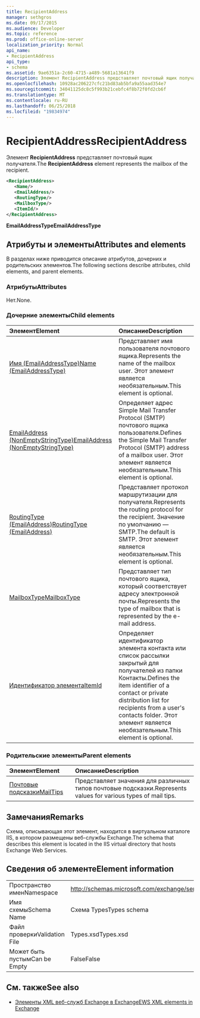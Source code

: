 ```yaml
---
title: RecipientAddress
manager: sethgros
ms.date: 09/17/2015
ms.audience: Developer
ms.topic: reference
ms.prod: office-online-server
localization_priority: Normal
api_name:
- RecipientAddress
api_type:
- schema
ms.assetid: 9ae6351a-2c60-4715-a489-5681a13641f9
description: Элемент RecipientAddress представляет почтовый ящик получателя.
ms.openlocfilehash: 10928ac206227cfc21bd83ab5bfa9a55aad354e7
ms.sourcegitcommit: 34041125dc8c5f993b21cebfc4f8b72f0fd2cb6f
ms.translationtype: MT
ms.contentlocale: ru-RU
ms.lasthandoff: 06/25/2018
ms.locfileid: "19834974"
---
```

# <a name="recipientaddress"></a><span data-ttu-id="97270-103">RecipientAddress</span><span class="sxs-lookup"><span data-stu-id="97270-103">RecipientAddress</span></span>

<span data-ttu-id="97270-104">Элемент **RecipientAddress** представляет почтовый ящик получателя.</span><span class="sxs-lookup"><span data-stu-id="97270-104">The **RecipientAddress** element represents the mailbox of the recipient.</span></span> 
  
```xml
<RecipientAddress>
   <Name/>
   <EmailAddress/>
   <RoutingType/>
   <MailboxType/>
   <ItemId/>
</RecipientAddress>
```

 <span data-ttu-id="97270-105">**EmailAddressType**</span><span class="sxs-lookup"><span data-stu-id="97270-105">**EmailAddressType**</span></span>
## <a name="attributes-and-elements"></a><span data-ttu-id="97270-106">Атрибуты и элементы</span><span class="sxs-lookup"><span data-stu-id="97270-106">Attributes and elements</span></span>

<span data-ttu-id="97270-107">В разделах ниже приводится описание атрибутов, дочерних и родительских элементов.</span><span class="sxs-lookup"><span data-stu-id="97270-107">The following sections describe attributes, child elements, and parent elements.</span></span>
  
### <a name="attributes"></a><span data-ttu-id="97270-108">Атрибуты</span><span class="sxs-lookup"><span data-stu-id="97270-108">Attributes</span></span>

<span data-ttu-id="97270-109">Нет.</span><span class="sxs-lookup"><span data-stu-id="97270-109">None.</span></span>
  
### <a name="child-elements"></a><span data-ttu-id="97270-110">Дочерние элементы</span><span class="sxs-lookup"><span data-stu-id="97270-110">Child elements</span></span>

|<span data-ttu-id="97270-111">**Элемент**</span><span class="sxs-lookup"><span data-stu-id="97270-111">**Element**</span></span>|<span data-ttu-id="97270-112">**Описание**</span><span class="sxs-lookup"><span data-stu-id="97270-112">**Description**</span></span>|
|:-----|:-----|
|[<span data-ttu-id="97270-113">Имя (EmailAddressType)</span><span class="sxs-lookup"><span data-stu-id="97270-113">Name (EmailAddressType)</span></span>](name-emailaddresstype.md) <br/> |<span data-ttu-id="97270-114">Представляет имя пользователя почтового ящика.</span><span class="sxs-lookup"><span data-stu-id="97270-114">Represents the name of the mailbox user.</span></span> <span data-ttu-id="97270-115">Этот элемент является необязательным.</span><span class="sxs-lookup"><span data-stu-id="97270-115">This element is optional.</span></span>  <br/> |
|[<span data-ttu-id="97270-116">EmailAddress (NonEmptyStringType)</span><span class="sxs-lookup"><span data-stu-id="97270-116">EmailAddress (NonEmptyStringType)</span></span>](emailaddress-nonemptystringtype.md) <br/> |<span data-ttu-id="97270-117">Определяет адрес Simple Mail Transfer Protocol (SMTP) почтового ящика пользователя.</span><span class="sxs-lookup"><span data-stu-id="97270-117">Defines the Simple Mail Transfer Protocol (SMTP) address of a mailbox user.</span></span> <span data-ttu-id="97270-118">Этот элемент является необязательным.</span><span class="sxs-lookup"><span data-stu-id="97270-118">This element is optional.</span></span>  <br/> |
|[<span data-ttu-id="97270-119">RoutingType (EmailAddress)</span><span class="sxs-lookup"><span data-stu-id="97270-119">RoutingType (EmailAddress)</span></span>](routingtype-emailaddress.md) <br/> |<span data-ttu-id="97270-120">Представляет протокол маршрутизации для получателя.</span><span class="sxs-lookup"><span data-stu-id="97270-120">Represents the routing protocol for the recipient.</span></span> <span data-ttu-id="97270-121">Значение по умолчанию — SMTP.</span><span class="sxs-lookup"><span data-stu-id="97270-121">The default is SMTP.</span></span> <span data-ttu-id="97270-122">Этот элемент является необязательным.</span><span class="sxs-lookup"><span data-stu-id="97270-122">This element is optional.</span></span>  <br/> |
|[<span data-ttu-id="97270-123">MailboxType</span><span class="sxs-lookup"><span data-stu-id="97270-123">MailboxType</span></span>](mailboxtype.md) <br/> |<span data-ttu-id="97270-124">Представляет тип почтового ящика, который соответствует адресу электронной почты.</span><span class="sxs-lookup"><span data-stu-id="97270-124">Represents the type of mailbox that is represented by the e-mail address.</span></span>  <br/> |
|[<span data-ttu-id="97270-125">Идентификатор элемента</span><span class="sxs-lookup"><span data-stu-id="97270-125">ItemId</span></span>](itemid.md) <br/> |<span data-ttu-id="97270-126">Определяет идентификатор элемента контакта или список рассылки закрытый для получателей из папки Контакты.</span><span class="sxs-lookup"><span data-stu-id="97270-126">Defines the item identifier of a contact or private distribution list for recipients from a user's contacts folder.</span></span> <span data-ttu-id="97270-127">Этот элемент является необязательным.</span><span class="sxs-lookup"><span data-stu-id="97270-127">This element is optional.</span></span>  <br/> |
   
### <a name="parent-elements"></a><span data-ttu-id="97270-128">Родительские элементы</span><span class="sxs-lookup"><span data-stu-id="97270-128">Parent elements</span></span>

|<span data-ttu-id="97270-129">**Элемент**</span><span class="sxs-lookup"><span data-stu-id="97270-129">**Element**</span></span>|<span data-ttu-id="97270-130">**Описание**</span><span class="sxs-lookup"><span data-stu-id="97270-130">**Description**</span></span>|
|:-----|:-----|
|[<span data-ttu-id="97270-131">Почтовые подсказки</span><span class="sxs-lookup"><span data-stu-id="97270-131">MailTips</span></span>](mailtips.md) <br/> |<span data-ttu-id="97270-132">Представляет значения для различных типов почтовые подсказки.</span><span class="sxs-lookup"><span data-stu-id="97270-132">Represents values for various types of mail tips.</span></span>  <br/> |
   
## <a name="remarks"></a><span data-ttu-id="97270-133">Замечания</span><span class="sxs-lookup"><span data-stu-id="97270-133">Remarks</span></span>

<span data-ttu-id="97270-134">Схема, описывающая этот элемент, находится в виртуальном каталоге IIS, в котором размещены веб-службы Exchange.</span><span class="sxs-lookup"><span data-stu-id="97270-134">The schema that describes this element is located in the IIS virtual directory that hosts Exchange Web Services.</span></span>
  
## <a name="element-information"></a><span data-ttu-id="97270-135">Сведения об элементе</span><span class="sxs-lookup"><span data-stu-id="97270-135">Element information</span></span>

|||
|:-----|:-----|
|<span data-ttu-id="97270-136">Пространство имен</span><span class="sxs-lookup"><span data-stu-id="97270-136">Namespace</span></span>  <br/> |http://schemas.microsoft.com/exchange/services/2006/types  <br/> |
|<span data-ttu-id="97270-137">Имя схемы</span><span class="sxs-lookup"><span data-stu-id="97270-137">Schema Name</span></span>  <br/> |<span data-ttu-id="97270-138">Схема Types</span><span class="sxs-lookup"><span data-stu-id="97270-138">Types schema</span></span>  <br/> |
|<span data-ttu-id="97270-139">Файл проверки</span><span class="sxs-lookup"><span data-stu-id="97270-139">Validation File</span></span>  <br/> |<span data-ttu-id="97270-140">Types.xsd</span><span class="sxs-lookup"><span data-stu-id="97270-140">Types.xsd</span></span>  <br/> |
|<span data-ttu-id="97270-141">Может быть пустым</span><span class="sxs-lookup"><span data-stu-id="97270-141">Can be Empty</span></span>  <br/> |<span data-ttu-id="97270-142">False</span><span class="sxs-lookup"><span data-stu-id="97270-142">False</span></span>  <br/> |
   
## <a name="see-also"></a><span data-ttu-id="97270-143">См. также</span><span class="sxs-lookup"><span data-stu-id="97270-143">See also</span></span>



- [<span data-ttu-id="97270-144">Элементы XML веб-служб Exchange в Exchange</span><span class="sxs-lookup"><span data-stu-id="97270-144">EWS XML elements in Exchange</span></span>](ews-xml-elements-in-exchange.md)


